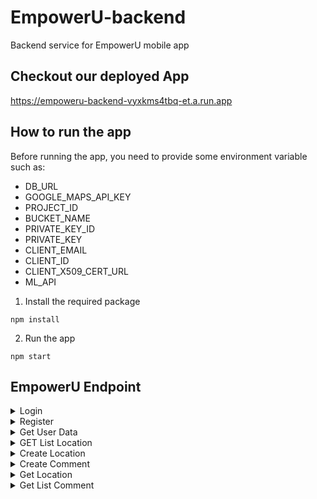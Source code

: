 # EmpowerU-backend
Backend service for EmpowerU mobile app

## Checkout our deployed App
https://empoweru-backend-vyxkms4tbq-et.a.run.app

## How to run the app
Before running the app, you need to provide some environment variable such as:
- DB_URL
- GOOGLE_MAPS_API_KEY
- PROJECT_ID
- BUCKET_NAME
- PRIVATE_KEY_ID
- PRIVATE_KEY
- CLIENT_EMAIL
- CLIENT_ID
- CLIENT_X509_CERT_URL
- ML_API
1. Install the required package
```
npm install
```
2. Run the app 
```
npm start
```

## EmpowerU Endpoint

<details>
           <summary>Login</summary>
Login Endpoint for Authorization in EmpowerU App

**URL**   : https://empoweru-backend-vyxkms4tbq-et.a.run.app/login

**Method**: POST

**Body** (JSON)
```
{
    "username" : "empower",
    "password" : "empowerpassword"
}
```

**Success Response** (JSON)
```
{
    "user": "646as21323das1231sd1wd1g1",
    "status": 200
}
```

**Failed Response** (JSON)
```
{
    "errors": {
        "username": "Username not registered!",
        "password": ""
    }
}
```
</details>
<details>
           <summary>Register</summary>
Register Endpoint for Authorization in EmpowerU App

**URL**: https://empoweru-backend-vyxkms4tbq-et.a.run.app/signup

**Method**: POST

**Body** (JSON)
```
{
    "username" : "empower",
    "password" : "empowerpassword",
    "email" :"empower@mail.com"
}
```

**Success Response** (JSON)
```
{
    "user": "646as21323das1231sd1wd1g1",
    "status": 200
}
```

**Failed Response** (JSON)

User didnt provide Email
```
{
    "errors": {
        "username": "",
        "password": "",
        "email": "Please enter an email"
    }
}
```
User didnt enter a valid Email
```
{
    "errors": {
        "username": "",
        "password": "",
        "email": "Email is not valid!"
    }
}
```
User didnt provide Password
```
{
    "errors": {
        "username": "",
        "password": "Please enter password"
    }
}
```
User didnt provide Username
```
{
    "errors": {
        "username": "Please enter a username",
        "password": ""
    }
}
```
</details>
<details>
           <summary>Get User Data</summary>
GET Endpoint for retrieving user data in EmpowerU App

**URL**   : https://empoweru-backend-vyxkms4tbq-et.a.run.app/datauser

**Method**: POST

**Body** (JSON)
```
{
    "id" : "646as21323das1231sd1wd1g1",
}
```

**Success Response** (JSON)
```
{
    "username": "empower",
    "email": "empower@mail.com",
    "status": 200
}
```

**Failed Response** (JSON)
```
{
    "error": "Invalid ID",
    "status": 400
}
```
</details>

<details>
           <summary>GET List Location</summary>
Endpoint to display the list location on the EmpowerU App

**URL/Query**   : https://empoweru-backend-vyxkms4tbq-et.a.run.app/get_list_location

**Method**: GET

**Success Response** (JSON)
```
{
    "status": 200,
    "listLocation": [
        {
            "address": "94XR+3X8, Turida, Sandubaya, Mataram City, West Nusa Tenggara 83233, Indonesia",
            "name": "Aqshal Garage",
            "type": [
                "cafe",
                "food",
                "point_of_interest",
                "establishment"
            ],
            "rating": 0,
            "GMapsID": "ChIJS6x1ERq5zS0RmuaiugTZ6yI",
            "impression": "Netral",
            "urlPhoto": "No Photos"
        },
        {
            "address": "Jl. Raya Kuta, Kuta, Kec. Kuta, Kabupaten Badung, Bali 80361, Indonesia",
            "name": "Pabrik Kata-Kata Joger",
            "type": [
                "shopping_mall",
                "point_of_interest",
                "store",
                "establishment"
            ],
            "rating": 0,
            "GMapsID": "ChIJ3QOhiqVG0i0RsSH9KdWoZlM",
            "impression": "Netral",
            "urlPhoto": "https://maps.googleapis.com/maps/api/place/photo?maxwidth=400&photo_reference=AZose0lrJlUJGI8RMXaArEojiNlcroH-tHftdrtAY-RqI6y-z9f9bwEALC8wNf0JZjJ524oBxHk8-dbmsiInY5IMMqH2u5HSPcYoXKP7fdneyz9f2iFdcB57lkHcAiGKgqJSQkS15tAlQb2Zo4e2DidS14ge-WTveJxglhLs5jeqgmwwZtsz&key=INSERT_GMAPS_API_KEY"
        }
    ]
}
```

**Failed Response** (JSON)
```
{
    "error": {
        "address": ""
    }
}
```
</details>

<details>
           <summary>Create Location</summary>
Endpoint for Creating Location data in EmpowerU App

**URL**   : https://empoweru-backend-vyxkms4tbq-et.a.run.app/create_location

**Method**: POST

**Body** (JSON)
```
{ 
    "gmapsID":"ChIJjfWrPQnsaS4RL74uCjVlMw0"
}
```

**Success Response** (JSON)
```
{
    "locationID": "ChIJjfWrPQnsaS4RL74uCjVlMw0"
}
```

**Failed Response** (JSON)
```
{
    "error": {
        "location": ""
    }
}
```
</details>

<details>
           <summary>Create Comment</summary>
Endpoint for Creatingin Comment/Review in EmpowerU App

**URL**   : https://empoweru-backend-vyxkms4tbq-et.a.run.app/create_comment

**Method**: POST

**Body** (JSON)
```
{ 
	"GMapsID": "yourlocationid",
	"userID": "youruserid", 
	"starRating": "",
	"comment": "this is so amazing",
    "base64" : "exampleofbase64="
}
```
**Notes**: base64 property is optional

**Success Response** (JSON)
```
{
    "GMapsID": "ChIJjfWrPQnsaS4RL74uCjVlMw0"
}
```

**Failed Response** (JSON)
```
{
    "error": "comment validation failed: userID: Please enter a User ID, starRating: Path `starRating` is required., comment: Path `comment` is required."
}
```
</details>

<details>
           <summary>Get Location</summary>
GET Endpoint for retrieving location data in EmpowerU App

**URL**   : https://empoweru-backend-vyxkms4tbq-et.a.run.app/get_location

**Method**: GET

**Query** (JSON)
```
https://empoweru-backend-vyxkms4tbq-et.a.run.app/get_location?GMapsID=<Input your GMapsID Here>   
```

**Success Response** (JSON)
```
{
    "address": "Jl. Margonda Raya No.358, Kemiri Muka, Kecamatan Beji, Kota Depok, Jawa Barat 16423, Indonesia",
    "name": "MargoCity",
    "type":[
            "shopping_mall",
            "point_of_interest",
            "establishment"
            ],
    "rating": 7.235294117647059,
    "impression": "Netral"
}
```

**Failed Response** (JSON)
```
{
    "error": "Cannot destructure property 'formatted_address' of 'location' as it is undefined."
}
```
</details>
<details>
           <summary>Get List Comment</summary>
GET Endpoint for retrieving list of comment from specific location model in EmpowerU App

**Method**: GET

**Query** (JSON)
```
https://empoweru-backend-vyxkms4tbq-et.a.run.app/get_list_comment?GMapsID=<Input your GMapsID Here>   
```

**Success Response** (JSON)
```
{
    "result": [
        {
            "username": "budi",
            "starRating": 5,
            "comment": "Tempat saya berbelanja dan chilling bareng teman, sangat nyaman",
            "urlPhoto": "some/url"
        },
    ]
}
```

**Failed Response** (JSON)
```
{
    "error": "Cannot destructure property 'formatted_address' of 'location' as it is undefined."
}
```
</details>
